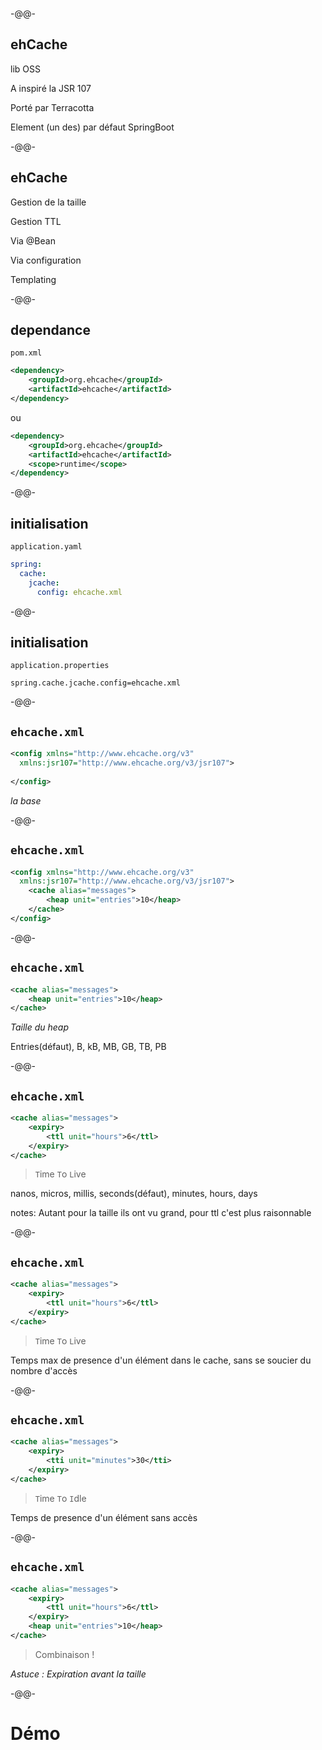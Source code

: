 <!-- .slide: data-background="./images/ehcache-logo.png" data-background-size="80%" data-background-position="center center" -->


-@@-

## ehCache

lib OSS

A inspiré la JSR 107

Porté par Terracotta

Element (un des) par défaut SpringBoot

-@@-

## ehCache

Gestion de la taille

Gestion TTL

Via @Bean<!-- .element class="fragment fade-out" -->

Via configuration

Templating

-@@-

## dependance

`pom.xml`

```xml
<dependency>
    <groupId>org.ehcache</groupId>
    <artifactId>ehcache</artifactId>
</dependency>
```
ou<!-- .element class="fragment" -->
```xml
<dependency>
    <groupId>org.ehcache</groupId>
    <artifactId>ehcache</artifactId>
    <scope>runtime</scope>
</dependency>
```
<!-- .element class="fragment" -->

-@@-

## initialisation

`application.yaml`

```yaml
spring:
  cache:
    jcache:
      config: ehcache.xml
```

-@@-

## initialisation

`application.properties`

```
spring.cache.jcache.config=ehcache.xml
```

-@@-

## `ehcache.xml`

```xml
<config xmlns="http://www.ehcache.org/v3"
  xmlns:jsr107="http://www.ehcache.org/v3/jsr107">
    
</config>
```
*la base*

-@@-

## `ehcache.xml`

```xml
<config xmlns="http://www.ehcache.org/v3"
  xmlns:jsr107="http://www.ehcache.org/v3/jsr107">
    <cache alias="messages">
        <heap unit="entries">10</heap>
    </cache>
</config>
```

-@@-

## `ehcache.xml`

```xml
<cache alias="messages">
    <heap unit="entries">10</heap>
</cache>
```

*Taille du heap*

Entries(défaut), B, kB, MB, GB, TB, PB<!-- .element class="fragment" -->

-@@-

## `ehcache.xml`

```xml
<cache alias="messages">
    <expiry>
        <ttl unit="hours">6</ttl>
    </expiry>
</cache>
```
> `T`ime `T`o `L`ive

nanos, micros, millis, seconds(défaut), minutes, hours, days<!-- .element class="fragment" -->

notes:
Autant pour la taille ils ont vu grand, pour ttl c'est plus raisonnable

-@@-

## `ehcache.xml`

```xml
<cache alias="messages">
    <expiry>
        <ttl unit="hours">6</ttl>
    </expiry>
</cache>
```
> `T`ime `T`o `L`ive

Temps max de presence d'un élément dans le cache, sans se soucier du nombre d'accès

-@@-

## `ehcache.xml`

```xml
<cache alias="messages">
    <expiry>
        <tti unit="minutes">30</tti>
    </expiry>
</cache>
```
> `T`ime `T`o `I`dle

Temps de presence d'un élément sans accès

-@@-

## `ehcache.xml`

```xml
<cache alias="messages">
    <expiry>
        <ttl unit="hours">6</ttl>
    </expiry>
    <heap unit="entries">10</heap>
</cache>
```

> Combinaison !

*Astuce : Expiration avant la taille*<!-- .element class="fragment" -->

-@@-

# Démo